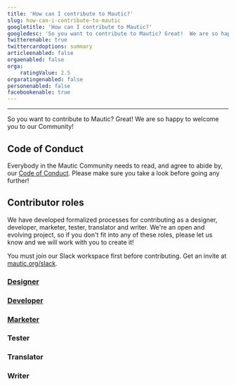```yaml
---
title: 'How can I contribute to Mautic?'
slug: how-can-i-contribute-to-mautic
googletitle: 'How can I contribute to Mautic?'
googledesc: 'So you want to contribute to Mautic? Great!  We are so happy to welcome you to our Community! We have opportunities for many skillsets!'
twitterenable: true
twittercardoptions: summary
articleenabled: false
orgaenabled: false
orga:
    ratingValue: 2.5
orgaratingenabled: false
personenabled: false
facebookenable: true
---
```


---
So you want to contribute to Mautic? Great!  We are so happy to welcome you to our Community!

## Code of Conduct
Everybody in the Mautic Community needs to read, and agree to abide by, our [Code of Conduct][code-of-conduct].  Please make sure you take a look before going any further!

## Contributor roles

We have developed formalized processes for contributing as a designer, developer, marketer, tester, translator and writer. We're an open and evolving project, so if you don't fit into any of these roles, please let us know and we will work with you to create it!

You must join our Slack workspace first before contributing. Get an invite at [mautic.org/slack][mautic-slack].

### [Designer][designer]

### [Developer][developer]

### [Marketer][marketer]

### Tester

### Translator

### Writer

[code-of-conduct]: </community-wide-resources/code-of-conduct>
[mautic-slack]: <https://www.mautic.org/slack>
[designer]: </about/how-can-i-contribute/designer>
[developer]: </about/how-can-i-contribute/developer>
[marketer]: </about/how-can-i-contribute/marketer>